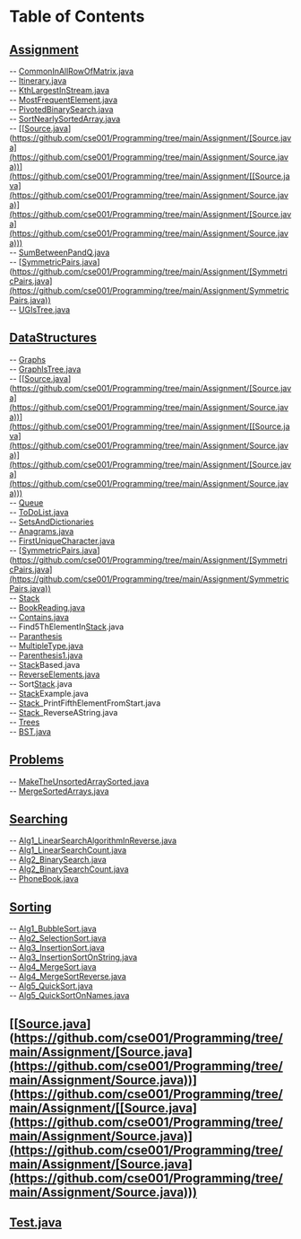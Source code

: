# Table of Contents<br>
## [Assignment](https://github.com/cse001/Programming/tree/main/Assignment)<br>
   -- [CommonInAllRowOfMatrix.java](https://github.com/cse001/Programming/tree/main/Assignment/CommonInAllRowOfMatrix.java)<br>
   -- [Itinerary.java](https://github.com/cse001/Programming/tree/main/Assignment/Itinerary.java)<br>
   -- [KthLargestInStream.java](https://github.com/cse001/Programming/tree/main/Assignment/KthLargestInStream.java)<br>
   -- [MostFrequentElement.java](https://github.com/cse001/Programming/tree/main/Assignment/MostFrequentElement.java)<br>
   -- [PivotedBinarySearch.java](https://github.com/cse001/Programming/tree/main/Assignment/PivotedBinarySearch.java)<br>
   -- [SortNearlySortedArray.java](https://github.com/cse001/Programming/tree/main/Assignment/SortNearlySortedArray.java)<br>
   -- [[[Source.java](https://github.com/cse001/Programming/tree/main/Assignment/Source.java)](https://github.com/cse001/Programming/tree/main/Assignment/[Source.java](https://github.com/cse001/Programming/tree/main/Assignment/Source.java))](https://github.com/cse001/Programming/tree/main/Assignment/[[Source.java](https://github.com/cse001/Programming/tree/main/Assignment/Source.java)](https://github.com/cse001/Programming/tree/main/Assignment/[Source.java](https://github.com/cse001/Programming/tree/main/Assignment/Source.java)))<br>
   -- [SumBetweenPandQ.java](https://github.com/cse001/Programming/tree/main/Assignment/SumBetweenPandQ.java)<br>
   -- [[SymmetricPairs.java](https://github.com/cse001/Programming/tree/main/Assignment/SymmetricPairs.java)](https://github.com/cse001/Programming/tree/main/Assignment/[SymmetricPairs.java](https://github.com/cse001/Programming/tree/main/Assignment/SymmetricPairs.java))<br>
   -- [UGIsTree.java](https://github.com/cse001/Programming/tree/main/Assignment/UGIsTree.java)<br>
## [DataStructures](https://github.com/cse001/Programming/tree/main/DataStructures)<br>
   -- [Graphs](https://github.com/cse001/Programming/tree/main/DataStructures/Graphs)<br>
      -- [GraphIsTree.java](https://github.com/cse001/Programming/tree/main/DataStructures/Graphs/GraphIsTree.java)<br>
      -- [[[Source.java](https://github.com/cse001/Programming/tree/main/Assignment/Source.java)](https://github.com/cse001/Programming/tree/main/Assignment/[Source.java](https://github.com/cse001/Programming/tree/main/Assignment/Source.java))](https://github.com/cse001/Programming/tree/main/Assignment/[[Source.java](https://github.com/cse001/Programming/tree/main/Assignment/Source.java)](https://github.com/cse001/Programming/tree/main/Assignment/[Source.java](https://github.com/cse001/Programming/tree/main/Assignment/Source.java)))<br>
   -- [Queue](https://github.com/cse001/Programming/tree/main/DataStructures/Queue)<br>
      -- [ToDoList.java](https://github.com/cse001/Programming/tree/main/DataStructures/Queue/ToDoList.java)<br>
   -- [SetsAndDictionaries](https://github.com/cse001/Programming/tree/main/DataStructures/SetsAndDictionaries)<br>
      -- [Anagrams.java](https://github.com/cse001/Programming/tree/main/DataStructures/SetsAndDictionaries/Anagrams.java)<br>
      -- [FirstUniqueCharacter.java](https://github.com/cse001/Programming/tree/main/DataStructures/SetsAndDictionaries/FirstUniqueCharacter.java)<br>
      -- [[SymmetricPairs.java](https://github.com/cse001/Programming/tree/main/Assignment/SymmetricPairs.java)](https://github.com/cse001/Programming/tree/main/Assignment/[SymmetricPairs.java](https://github.com/cse001/Programming/tree/main/Assignment/SymmetricPairs.java))<br>
   -- [Stack](https://github.com/cse001/Programming/tree/main/DataStructures/Stack)<br>
      -- [BookReading.java](https://github.com/cse001/Programming/tree/main/DataStructures/Stack/BookReading.java)<br>
      -- [Contains.java](https://github.com/cse001/Programming/tree/main/DataStructures/Stack/Contains.java)<br>
      -- Find5ThElementIn[Stack](https://github.com/cse001/Programming/tree/main/DataStructures/Stack).java<br>
      -- [Paranthesis](https://github.com/cse001/Programming/tree/main/DataStructures/Stack/Paranthesis)<br>
         -- [MultipleType.java](https://github.com/cse001/Programming/tree/main/DataStructures/Stack/Paranthesis/MultipleType.java)<br>
         -- [Parenthesis1.java](https://github.com/cse001/Programming/tree/main/DataStructures/Stack/Paranthesis/Parenthesis1.java)<br>
         -- [Stack](https://github.com/cse001/Programming/tree/main/DataStructures/Stack)Based.java<br>
      -- [ReverseElements.java](https://github.com/cse001/Programming/tree/main/DataStructures/Stack/ReverseElements.java)<br>
      -- Sort[Stack](https://github.com/cse001/Programming/tree/main/DataStructures/Stack).java<br>
      -- [Stack](https://github.com/cse001/Programming/tree/main/DataStructures/Stack)Example.java<br>
      -- [Stack](https://github.com/cse001/Programming/tree/main/DataStructures/Stack)_PrintFifthElementFromStart.java<br>
      -- [Stack](https://github.com/cse001/Programming/tree/main/DataStructures/Stack)_ReverseAString.java<br>
   -- [Trees](https://github.com/cse001/Programming/tree/main/DataStructures/Trees)<br>
       -- [BST.java](https://github.com/cse001/Programming/tree/main/DataStructures/Trees/BST.java)<br>
## [Problems](https://github.com/cse001/Programming/tree/main/Problems)<br>
   -- [MakeTheUnsortedArraySorted.java](https://github.com/cse001/Programming/tree/main/Problems/MakeTheUnsortedArraySorted.java)<br>
   -- [MergeSortedArrays.java](https://github.com/cse001/Programming/tree/main/Problems/MergeSortedArrays.java)<br>
## [Searching](https://github.com/cse001/Programming/tree/main/Searching)<br>
   -- [Alg1_LinearSearchAlgorithmInReverse.java](https://github.com/cse001/Programming/tree/main/Searching/Alg1_LinearSearchAlgorithmInReverse.java)<br>
   -- [Alg1_LinearSearchCount.java](https://github.com/cse001/Programming/tree/main/Searching/Alg1_LinearSearchCount.java)<br>
   -- [Alg2_BinarySearch.java](https://github.com/cse001/Programming/tree/main/Searching/Alg2_BinarySearch.java)<br>
   -- [Alg2_BinarySearchCount.java](https://github.com/cse001/Programming/tree/main/Searching/Alg2_BinarySearchCount.java)<br>
   -- [PhoneBook.java](https://github.com/cse001/Programming/tree/main/Searching/PhoneBook.java)<br>
## [Sorting](https://github.com/cse001/Programming/tree/main/Sorting)<br>
   -- [Alg1_BubbleSort.java](https://github.com/cse001/Programming/tree/main/Sorting/Alg1_BubbleSort.java)<br>
   -- [Alg2_SelectionSort.java](https://github.com/cse001/Programming/tree/main/Sorting/Alg2_SelectionSort.java)<br>
   -- [Alg3_InsertionSort.java](https://github.com/cse001/Programming/tree/main/Sorting/Alg3_InsertionSort.java)<br>
   -- [Alg3_InsertionSortOnString.java](https://github.com/cse001/Programming/tree/main/Sorting/Alg3_InsertionSortOnString.java)<br>
   -- [Alg4_MergeSort.java](https://github.com/cse001/Programming/tree/main/Sorting/Alg4_MergeSort.java)<br>
   -- [Alg4_MergeSortReverse.java](https://github.com/cse001/Programming/tree/main/Sorting/Alg4_MergeSortReverse.java)<br>
   -- [Alg5_QuickSort.java](https://github.com/cse001/Programming/tree/main/Sorting/Alg5_QuickSort.java)<br>
   -- [Alg5_QuickSortOnNames.java](https://github.com/cse001/Programming/tree/main/Sorting/Alg5_QuickSortOnNames.java)<br>
## [[[Source.java](https://github.com/cse001/Programming/tree/main/Assignment/Source.java)](https://github.com/cse001/Programming/tree/main/Assignment/[Source.java](https://github.com/cse001/Programming/tree/main/Assignment/Source.java))](https://github.com/cse001/Programming/tree/main/Assignment/[[Source.java](https://github.com/cse001/Programming/tree/main/Assignment/Source.java)](https://github.com/cse001/Programming/tree/main/Assignment/[Source.java](https://github.com/cse001/Programming/tree/main/Assignment/Source.java)))<br>
## [Test.java](https://github.com/cse001/Programming/tree/main/Test.java)<br>
